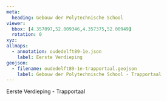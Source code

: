 ```yaml
---
meta:
  heading: Gebouw der Polytechnische School
viewer:
  bbox: [4.357097,52.009346,4.357375,52.00949]
  rotation: 0
xyz:
allmaps:
  - annotation: oudedelft89-1e.json
    label: Eerste Verdieping
geojson:
  - filename: oudedelft89-1e-trapportaal.geojson
    label: Gebouw der Polytechnische School - Trapportaal
---
```

Eerste Verdieping - Trapportaal